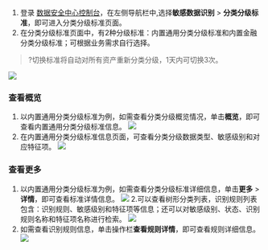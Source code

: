 1. 登录 [数据安全中心控制台](https://console.cloud.tencent.com/dsgc/overview)，在左侧导航栏中,选择**敏感数据识别** > **分类分级标准**，即可进入分类分级标准页面。
2. 在分类分级标准页面中，有2种分级标准：内置通用分类分级标准和内置金融分类分级标准；可根据业务需求自行选择。
>?切换标准将自动对所有资产重新分类分级，1天内可切换3次。
>
![](https://main.qcloudimg.com/raw/1ae31a955999ee4869bc4506e92d1fd2.png)

### 查看概览
1. 以内置通用分类分级标准为例，如需查看分类分级概览情况，单击**概览**，即可查看内置通用分类分级标准信息。
![](https://main.qcloudimg.com/raw/c2bd36224df58e9a3e2b37adb99b4284.png)
2. 在内置通用分类分级标准信息页面，可查看分类分级数据类型、敏感级别和对应特征项。
![](https://main.qcloudimg.com/raw/b93731cfeffbc4d542fada1a95f6035f.png)

### 查看更多
1. 以内置通用分类分级标准为例，如需查看分类分级标准详细信息，单击**更多** > **详情**，即可查看标准详情信息。
![](https://main.qcloudimg.com/raw/230c1ca37f0a267fa27e4caafd90950e.png)
2.可以查看树形分类列表，识别规则列表包含：识别规则、敏感级别和特征项等信息；还可以对敏感级别、状态、识别规则名称和特征项名称进行检索。
![](https://main.qcloudimg.com/raw/6abefc06065ef3fa2e6875f0c114c7ad.png)
3. 如需查看识别规则信息，单击操作栏**查看规则详情**，即可查看规则详细信息。
![](https://main.qcloudimg.com/raw/71715675aff9322e3ce3c74b595673c6.png)
